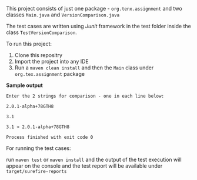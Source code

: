 This project consists of just one package - `org.tenx.assignment` and two classes `Main.java` and `VersionComparison.java`

The test cases are written using _Junit_ framework in the test folder inside the class `TestVersionComparison`.

To run this project:

1. Clone this repositry
2. Import the project into any IDE
3. Run a `maven clean install` and then the `Main` class under `org.tex.assignment` package

**Sample output**
```
Enter the 2 strings for comparison - one in each line below:

2.0.1-alpha+78GTH8

3.1

3.1 > 2.0.1-alpha+78GTH8

Process finished with exit code 0
```

For running the test cases: 

run `maven test` or `maven install` and the output of the test execution will appear on the console and the test report will be available under `target/surefire-reports`
